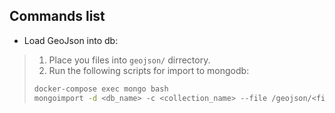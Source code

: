 Commands list
---------------

- Load GeoJson into db:

> 1. Place you files into `geojson/` dirrectory.
> 2. Run the following scripts for import to mongodb:
> 
> ```sh
> docker-compose exec mongo bash
> mongoimport -d <db_name> -c <collection_name> --file /geojson/<file_name>
> ```